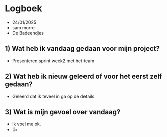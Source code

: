 # Logboek

- 24/01/2025
- sam morre
- De Badeendjes


## 1) Wat heb ik vandaag gedaan voor mijn project?

- Presenteren sprint week2 met het team


## 2) Wat heb ik nieuw geleerd of voor het eerst zelf gedaan?

- Geleerd dat ik teveel in ga op de details 


## 3) Wat is mijn gevoel over vandaag?

- ik voel me ok.
- 👍


